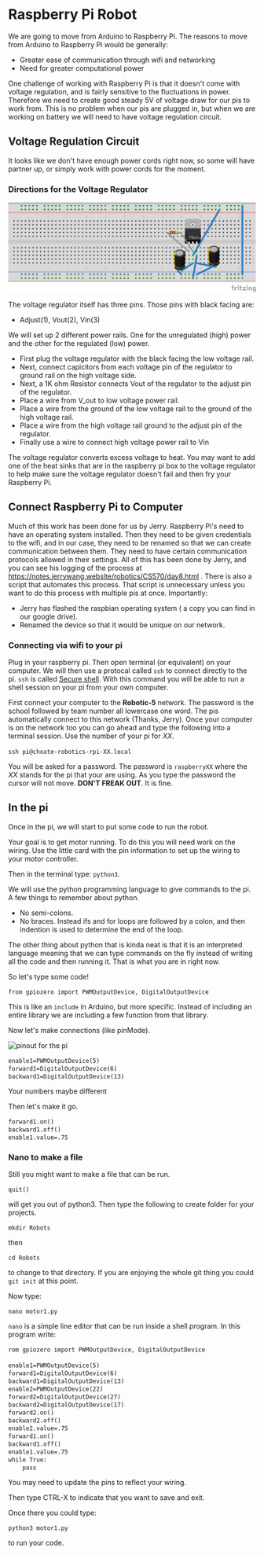 # Raspberry Pi Robot

We are going to move from Arduino to Raspberry Pi. The reasons to move
from Arduino to Raspberry Pi would be generally:

* Greater ease of communication through wifi and networking
* Need for greater computational power

One challenge of working with Raspberry Pi is that it doesn't come 
with voltage regulation, and is fairly sensitive to the fluctuations
in power. Therefore we need to create good steady 5V of voltage draw
for our pis to work from. This is no problem when our pis are plugged 
in, but when we are working on battery we will need to have voltage 
regulation circuit. 

## Voltage Regulation Circuit

It looks like we don't have enough power cords right now, so some 
will have partner up, or simply work with power cords for the moment.

### Directions for the Voltage Regulator

![voltage regulator breadboard](https://github.com/mbardoe/rasppirobot/blob/master/assets/VoltageRegulator_bb.png)


The voltage regulator itself has three pins. Those pins with 
black facing are:

* Adjust(1), Vout(2), Vin(3)

We will set up 2 different power rails. One for the unregulated (high)
power and the other for the regulated (low) power.

* First plug the voltage regulator with the black facing the low voltage
rail. 
* Next, connect capicitors from each voltage pin of the regulator 
to ground rail on the high voltage side.
* Next, a 1K ohm Resistor connects Vout of the regulator to 
the adjust pin of the regulator.
* Place a wire from V_out to low voltage power rail. 
* Place a wire from the ground of the low voltage rail to the 
ground of the high voltage rail.
* Place a wire from the high voltage rail ground to the adjust pin 
of the regulator.
* Finally use a wire to connect high voltage power rail to Vin

The voltage regulator converts excess voltage to heat. You may
want to add one of the heat sinks that are in the raspberry pi box 
to the voltage regulator to help make sure the voltage regulator 
doesn't fail and then fry your Raspberry Pi.


## Connect Raspberry Pi to Computer

Much of this work has been done for us by Jerry. Raspberry Pi's need
to have an operating system installed. Then they need to be given 
credentials to the wifi, and in our case, they need to be renamed so
that we can create communication between them. They need to have 
certain communication protocols allowed in their settings. All of this
has been done by Jerry, and you can see his logging of the process at
https://notes.jerrywang.website/robotics/CS570/day8.html . There 
is also a script that automates this process. That script is unnecessary
unless you want to do this process with multiple pis at once. Importantly:

* Jerry has flashed the raspbian operating system ( a copy you can find in our google drive). 
* Renamed the device so that it would be unique on our network. 

### Connecting via wifi to your pi

Plug in your raspberry pi. Then open terminal (or equivalent) on your computer.
We will then use a protocal called ```ssh``` to connect directly to the pi.
```ssh``` is called [Secure shell](https://en.wikipedia.org/wiki/Secure_Shell). With this command you will be able to run a shell session on your pi from your own computer. 

First connect your computer to the **Robotic-5** network. The password is the school followed by team number all lowercase one word. The pis automatically connect to this network (Thanks, Jerry). Once your computer
is on the network too you can go ahead and type the following into a terminal session. Use the number of your pi for *XX*.

```ssh pi@choate-robotics-rpi-XX.local```

You will be asked for a password. The password is ```raspberryXX``` where the *XX* stands for the pi that your are using. As you type the password the cursor will not move. **DON'T FREAK OUT**. It is fine.

## In the pi

Once in the pi, we will start to put some code to run the robot.

Your goal is to get motor running. To do this you will need work on the 
wiring. Use the little card with the pin information to set up the 
wiring to your motor controller.

Then in the terminal type: ```python3```. 

We will use the python programming language to give commands to the pi.
A few things to remember about python.

* No semi-colons.
* No braces. Instead ifs and for loops are followed by a colon, and 
then indention is used to determine the end of the loop.

The other thing about python that is kinda neat is that it is an interpreted
language meaning that we can type commands on the fly instead of writing all 
the code and then running it. That is what you are in right now. 

So let's type some code!

```
from gpiozero import PWMOutputDevice, DigitalOutputDevice
```
This is like an ```include``` in Arduino, but more specific. Instead of 
including an entire library we are including a few function from that library.

Now let's make connections (like pinMode).

![pinout for the pi](https://github.com/mbardoe/rasppirobot/blob/master/assets/pipinout.jpg)


```
enable1=PWMOutputDevice(5)
forward1=DigitalOutputDevice(6)
backward1=DigitalOutputDevice(13)
```
Your numbers maybe different

Then let's make it go.

```
forward1.on()
backward1.off()
enable1.value=.75
```

### Nano to make a file

Still you might want to make a file that can be run.

```
quit()
```
will get you out of python3. Then type the following to create folder
for your projects.

```
mkdir Robots
```
then

```
cd Robots
```
to change to that directory. If you are enjoying the whole git thing you
could ```git init``` at this point. 

Now type:

```
nano motor1.py
```

```nano``` is a simple line editor that can be run inside a shell program. 
In this program write:

```
rom gpiozero import PWMOutputDevice, DigitalOutputDevice

enable1=PWMOutputDevice(5)
forward1=DigitalOutputDevice(6)
backward1=DigitalOutputDevice(13)
enable2=PWMOutputDevice(22)
forward2=DigitalOutputDevice(27)
backward2=DigitalOutputDevice(17)
forward2.on()
backward2.off()
enable2.value=.75
forward1.on()
backward1.off()
enable1.value=.75
while True:
    pass
```
You may need to update the pins to reflect your wiring. 

Then type CTRL-X to indicate that you want to save and exit. 

Once there you could type:

```
python3 motor1.py
```
to run your code.
